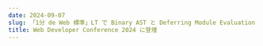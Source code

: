 ```yaml
---
date: 2024-09-07
slug: 「1分 de Web 標準」LT で Binary AST と Deferring Module Evaluation をテーマに登壇
title: Web Developer Conference 2024 に登壇
---
```


